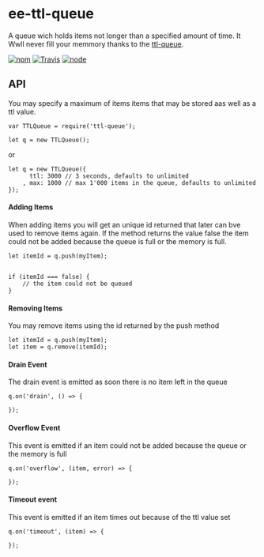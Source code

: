 # ee-ttl-queue

A queue wich holds items not longer than a specified amount of time. It Wwll never fill your memmory thanks to the [ttl-queue](https://www.npmjs.com/package/ttl-queue).

[![npm](https://img.shields.io/npm/dm/ttl-queue.svg?style=flat-square)](https://www.npmjs.com/package/ttl-queue)
[![Travis](https://img.shields.io/travis/eventEmitter/ttl-queue.svg?style=flat-square)](https://travis-ci.org/eventEmitter/ttl-queue)
[![node](https://img.shields.io/node/v/ttl-queue.svg?style=flat-square)](https://nodejs.org/)


## API

You may specify a maximum of items items that may be stored aas well as a ttl value.

	var TTLQueue = require('ttl-queue');

	let q = new TTLQueue();

or 

	let q = new TTLQueue({
		  ttl: 3000 // 3 seconds, defaults to unlimited
		, max: 1000 // max 1'000 items in the queue, defaults to unlimited
	});




#### Adding Items

When adding items you will get an unique id returned that later can bve used to remove 
items again. If the method returns the value false the item could not be added because 
the queue is full or the memory is full.


	let itemId = q.push(myItem);


	if (itemId === false) {
		// the item could not be queued
	}



#### Removing Items


You may remove items using the id returned by the push method

	let itemId = q.push(myItem);
	let item = q.remove(itemId);



#### Drain Event

The drain event is emitted as soon there is no item left in the queue

	q.on('drain', () => {

	});


#### Overflow Event

This event is emitted if an item could not be added because the queue or the memory is full

	q.on('overflow', (item, error) => {

	});


#### Timeout event

This event is emitted if an item times out because of the ttl value set


	q.on('timeout', (item) => {

	});